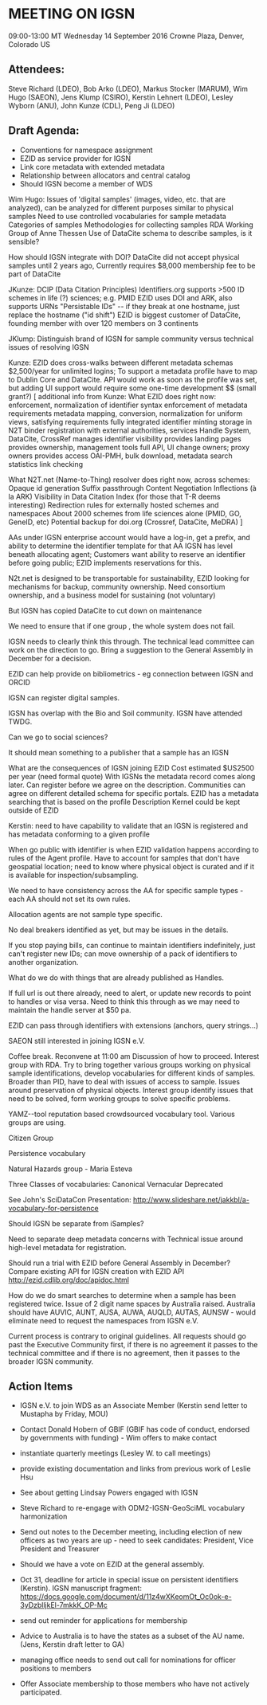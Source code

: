 # MEETING ON IGSN

09:00-13:00 MT Wednesday 14 September 2016 
Crowne Plaza, Denver, Colorado US

## Attendees:
Steve Richard (LDEO), Bob Arko (LDEO), Markus Stocker (MARUM), Wim Hugo (SAEON), Jens Klump (CSIRO), Kerstin Lehnert (LDEO), Lesley Wyborn (ANU), John Kunze (CDL), Peng Ji (LDEO)

## Draft Agenda:
- Conventions for namespace assignment
- EZID as service provider for IGSN
- Link core metadata with extended metadata
- Relationship between allocators and central catalog
- Should IGSN become a member of WDS 

Wim Hugo:
Issues of 'digital samples' (images, video, etc. that are analyzed), can be analyzed for different purposes similar to physical samples
Need to use controlled vocabularies  for sample metadata
Categories of samples
Methodologies for collecting samples
RDA Working Group of Anne Thessen
Use of DataCite schema to describe samples, is it sensible?

How should IGSN integrate with DOI?
DataCite did not accept physical samples until 2 years ago,
Currently requires $8,000 membership fee to be part of DataCite

JKunze: DCIP (Data Citation Principles)
Identifiers.org supports >500 ID schemes in life (?) sciences; e.g. PMID
EZID uses DOI and ARK, also supports URNs
"Persistable IDs" -- if they break at one hostname, just replace the hostname ("id shift")
EZID is biggest customer of DataCite, founding member with over 120 members on 3 continents

JKlump: Distinguish brand of IGSN for sample community versus technical issues of resolving IGSN

Kunze: EZID does cross-walks between different metadata schemas
$2,500/year for unlimited logins; To support a metadata profile have to map to Dublin Core and DataCite.
API would work as soon as the profile was set, but adding UI support would require some one-time development $$ (small grant?)
[ additional info from Kunze: 
  What EZID does right now:
enforcement, normalization of identifier syntax
enforcement of metadata requirements
metadata mapping, conversion, normalization
for uniform views, satisfying requirements
fully integrated identifier minting
storage in N2T binder
registration with external authorities, services
Handle System, DataCite, CrossRef
manages identifier visibility
provides landing pages
provides ownership, management tools
full API, UI
change owners; proxy owners
provides access
OAI-PMH, bulk download, metadata search
statistics
link checking

  What N2T.net (Name-to-Thing) resolver does right now, across schemes:
Opaque id generation
Suffix passthrough
Content Negotiation
Inflections (à la ARK)
Visibility in Data Citation Index (for those that T-R deems interesting)
Redirection rules for externally hosted schemes and namespaces
About 2000 schemes from life sciences alone (PMID, GO, GeneID, etc)
Potential backup for doi.org (Crossref, DataCite, MeDRA)
]

AAs under IGSN enterprise account would have a log-in, get a prefix, and ability to determine the identifier template for that AA
IGSN has level beneath allocating agent; 
Customers want ability to reserve an identifier before going public; EZID implements reservations for this.



N2t.net is designed to be transportable for sustainability, EZID looking for mechanisms for backup, community ownership.  Need consortium ownership, and a business model for sustaining (not voluntary)

But IGSN has copied DataCite to cut down on maintenance

We need to ensure that if one group , the whole system does not fail. 

IGSN needs to clearly think this through. The technical lead committee can work on the direction to go. Bring a suggestion to the General Assembly in December for a decision.

EZID can help provide on bibliometrics - eg connection between IGSN and ORCID

IGSN can register digital samples. 

IGSN has overlap with the Bio and Soil community. IGSN have attended TWDG. 

Can we go to social sciences?

It should mean something to a publisher that a sample has an IGSN

What are the consequences of IGSN joining EZID
Cost estimated $US2500 per year (need formal quote)
With IGSNs the metadata record comes along later.
Can register before we agree on the description.
Communities can agree on different detailed schema for specific portals.
EZID has a metadata searching that is based on the profile
Description Kernel could be kept outside of EZID

Kerstin: need to have capability to validate that an IGSN is registered and has metadata conforming to a given profile

When go public with identifier is when EZID validation happens according to rules of the 
Agent profile.
Have to account for samples that don't have geospatial location; need to know where physical object is curated and if it is available for inspection/subsampling.

We need to have consistency across the AA for specific sample types - each AA should not set its own rules.

Allocation agents are not sample type specific.

No deal breakers identified as yet, but may be issues in the details.

If you stop paying bills, can continue to maintain identifiers indefinitely, just can't register new IDs; can move ownership of a pack of identifiers to another organization.

What do we do with things that are already published as Handles. 

If full url is out there already, need to alert, or update new records to point to handles or visa versa. Need to think this through as we may need to maintain the handle server at $50 pa.


EZID can pass through identifiers with extensions (anchors, query strings...)

SAEON still interested in joining IGSN e.V.

Coffee break.
Reconvene at 11:00 am
Discussion of how to proceed. Interest group with RDA. Try to bring together various groups working on physical sample identifications, develop vocabularies for different kinds of samples. 
Broader than PID, have to deal with issues of access to sample. Issues around preservation of physical objects. 
Interest group identify issues that need to be solved, form working groups to solve specific problems. 

YAMZ--tool  reputation based crowdsourced vocabulary tool.  Various groups  are using. 

Citizen Group

Persistence vocabulary

Natural Hazards group - Maria Esteva

Three Classes of vocabularies:
Canonical
Vernacular
Deprecated

See John's SciDataCon Presentation: http://www.slideshare.net/jakkbl/a-vocabulary-for-persistence 

Should IGSN be separate from iSamples?

Need to separate deep metadata concerns with Technical issue around high-level metadata for registration.

Should run a trial with EZID before General Assembly in December?  Compare existing API for IGSN creation with  EZID API http://ezid.cdlib.org/doc/apidoc.html 

How do we do smart searches to determine when a sample has been registered twice.
Issue of 2 digit name spaces by Australia raised. 
Australia should have AUVIC, AUNT, AUSA, AUWA, AUQLD, AUTAS, AUNSW - would eliminate need to request the namespaces from IGSN e.V.

Current process is contrary to original guidelines. All requests should go past the Executive Community first, if there is no agreement it passes to the technical committee and if there is no agreement, then it passes to the broader IGSN community. 

## Action Items
- IGSN e.V. to join WDS as an Associate Member (Kerstin send letter to Mustapha by Friday, MOU)
- Contact Donald Hobern of GBIF (GBIF has code of conduct, endorsed by governments with funding) - Wim offers to make contact
- instantiate quarterly meetings (Lesley W. to call meetings)
- provide existing documentation and links from previous work of Leslie Hsu
- See about getting Lindsay Powers engaged with IGSN 
- Steve Richard to re-engage with ODM2-IGSN-GeoSciML vocabulary harmonization
- Send out notes to the December meeting, including election of new officers as two years are up - need to seek candidates: President, Vice President and Treasurer
- Should we have a vote on EZID at the general assembly.
- Oct 31, deadline for article in special issue on persistent identifiers (Kerstin). IGSN manuscript fragment: https://docs.google.com/document/d/11z4wXKeomOt_Oc0ok-e-3yDzblljkEl-7mkkK_OP-Mc

- send out reminder for applications for membership

- Advice to Australia is to have the states as a subset of the AU name. (Jens, Kerstin draft letter to GA)

- managing office needs to send out call for nominations for officer positions to members
- Offer Associate membership to those members who have not actively participated.
